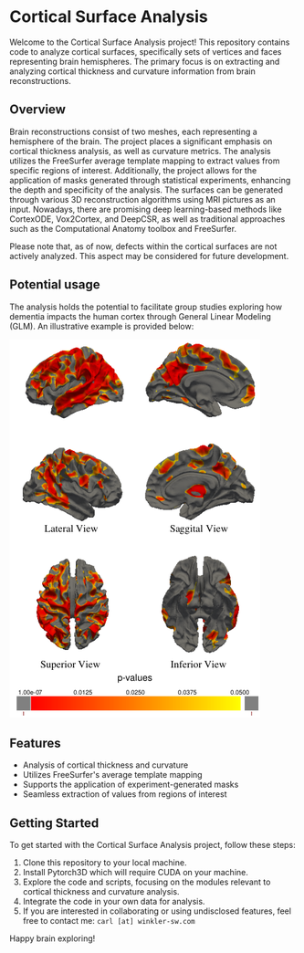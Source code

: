 # Cortical Surface Analysis


Welcome to the Cortical Surface Analysis project! This repository contains code to analyze cortical surfaces, specifically sets of vertices and faces representing brain hemispheres. The primary focus is on extracting and analyzing cortical thickness and curvature information from brain reconstructions.

## Overview

Brain reconstructions consist of two meshes, each representing a hemisphere of the brain. The project places a significant emphasis on cortical thickness analysis, as well as curvature metrics. The analysis utilizes the FreeSurfer average template mapping to extract values from specific regions of interest. Additionally, the project allows for the application of masks generated through statistical experiments, enhancing the depth and specificity of the analysis. The surfaces can be generated through various 3D reconstruction algorithms using MRI pictures as an input. Nowadays, there are promising deep learning-based methods like CortexODE, Vox2Cortex, and DeepCSR, as well as traditional approaches such as the Computational Anatomy toolbox and FreeSurfer.

Please note that, as of now, defects within the cortical surfaces are not actively analyzed. This aspect may be considered for future development.

## Potential usage

The analysis holds the potential to facilitate group studies exploring how dementia impacts the human cortex through General Linear Modeling (GLM). An illustrative example is provided below:


![Brain Image](demo/grp_study.png)

## Features

- Analysis of cortical thickness and curvature
- Utilizes FreeSurfer's average template mapping
- Supports the application of experiment-generated masks
- Seamless extraction of values from regions of interest

## Getting Started

To get started with the Cortical Surface Analysis project, follow these steps:

1. Clone this repository to your local machine.
2. Install Pytorch3D which will require CUDA on your machine.
3. Explore the code and scripts, focusing on the modules relevant to cortical thickness and curvature analysis.
4. Integrate the code in your own data for analysis.
5. If you are interested in collaborating or using undisclosed features, feel free to contact me: `carl [at] winkler-sw.com`


Happy brain exploring!


